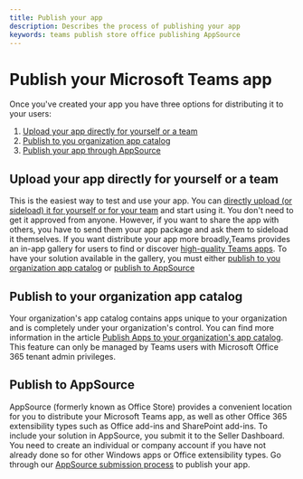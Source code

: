 ```yaml
---
title: Publish your app
description: Describes the process of publishing your app
keywords: teams publish store office publishing AppSource
---
```

# Publish your Microsoft Teams app

Once you've created your app you have three options for distributing it to your users:

1. [Upload your app directly for yourself or a team](#Upload-your-app-directly-for-yourself-or-a-team)
2. [Publish to you organization app catalog](#Publish-to-your-organization-app-catalog)
3. [Publish your app through AppSource](#Publish-to-AppSource)


## Upload your app directly for yourself or a team

This is the easiest way to test and use your app. You can [directly upload (or sideload) it for yourself or for your team](msteams-platform\concepts\deploy-and-publish\apps-upload-for-team-and-user.md) and start using it. You don't need to get it approved from anyone. However, if you want to share the app with others, you have to send them your app package and ask them to sideload it themselves. If you want distribute your app more broadly,Teams provides an in-app gallery for users to find or discover [high-quality Teams apps](~/resources/design/overview.md). To have your solution available in the gallery, you must either [publish to you organization app catalog](#Publish-to-your-organization-app-catalog) or [publish to AppSource](msteams-platform\concepts\deploy-and-publish\appsource-publishing-guidance\publish-on-appsource.md) 

## Publish to your organization app catalog

Your organization's app catalog contains apps unique to your organization and is completely under your organization's control. You can find more information in the article [Publish Apps to your organization's app catalog](/microsoftteams/tenant-apps-catalog-teams). This feature can only be managed by Teams users with Microsoft Office 365 tenant admin privileges.

## Publish to AppSource

AppSource (formerly known as Office Store) provides a convenient location for you to distribute your Microsoft Teams app, as well as other Office 365 extensibility types such as Office add-ins and SharePoint add-ins. To include your solution in AppSource, you submit it to the Seller Dashboard. You need to create an individual or company account if you have not already done so for other Windows apps or Office extensibility types.
Go through our [AppSource submission process](msteams-platform\concepts\deploy-and-publish\appsource-publishing-guidance\publish-on-appsource.md) to publish your app. 